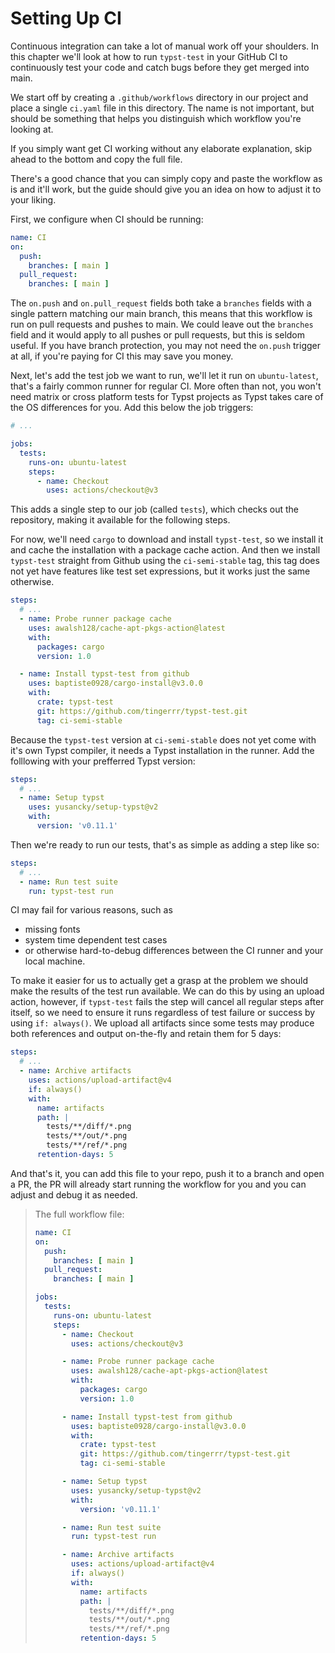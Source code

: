 # Setting Up CI
Continuous integration can take a lot of manual work off your shoulders.
In this chapter we'll look at how to run `typst-test` in your GitHub CI to continuously test your code and catch bugs before they get merged into main.

We start off by creating a `.github/workflows` directory in our project and place a single `ci.yaml` file in this directory.
The name is not important, but should be something that helps you distinguish which workflow you're looking at.

<div class="warning">

If you simply want get CI working without any elaborate explanation, skip ahead to the bottom and copy the full file.

There's a good chance that you can simply copy and paste the workflow as is and it'll work, but the guide should give you an idea on how to adjust it to your liking.

</div>

First, we configure when CI should be running:
```yml
name: CI
on:
  push:
    branches: [ main ]
  pull_request:
    branches: [ main ]
```

The `on.push` and `on.pull_request` fields both take a `branches` fields with a single pattern matching our main branch, this means that this workflow is run on pull requests and pushes to main.
We could leave out the `branches` field and it would apply to all pushes or pull requests, but this is seldom useful.
If you have branch protection, you may not need the `on.push` trigger at all, if you're paying for CI this may save you money.

Next, let's add the test job we want to run, we'll let it run on `ubuntu-latest`, that's a fairly common runner for regular CI.
More often than not, you won't need matrix or cross platform tests for Typst projects as Typst takes care of the OS differences for you.
Add this below the job triggers:

```yml
# ...

jobs:
  tests:
    runs-on: ubuntu-latest
    steps:
      - name: Checkout
        uses: actions/checkout@v3
```

This adds a single step to our job (called `tests`), which checks out the repository, making it available for the following steps.

For now, we'll need `cargo` to download and install `typst-test`, so we install it and cache the installation with a package cache action.
And then we install `typst-test` straight from Github using the `ci-semi-stable` tag, this tag does not yet have features like test set expressions, but it works just the same otherwise.

```yml
steps:
  # ...
  - name: Probe runner package cache
    uses: awalsh128/cache-apt-pkgs-action@latest
    with:
      packages: cargo
      version: 1.0

  - name: Install typst-test from github
    uses: baptiste0928/cargo-install@v3.0.0
    with:
      crate: typst-test
      git: https://github.com/tingerrr/typst-test.git
      tag: ci-semi-stable

```

Because the `typst-test` version at `ci-semi-stable` does not yet come with it's own Typst compiler, it needs a Typst installation in the runner. Add the folllowing with your prefferred Typst version:

```yml
steps:
  # ...
  - name: Setup typst
    uses: yusancky/setup-typst@v2
    with:
      version: 'v0.11.1'
```

Then we're ready to run our tests, that's as simple as adding a step like so:

```yml
steps:
  # ...
  - name: Run test suite
    run: typst-test run
```

CI may fail for various reasons, such as
- missing fonts
- system time dependent test cases
- or otherwise hard-to-debug differences between the CI runner and your local machine.

To make it easier for us to actually get a grasp at the problem we should make the results of the test run available.
We can do this by using an upload action, however, if `typst-test` fails the step will cancel all regular steps after itself, so we need to ensure it runs regardless of test failure or success by using `if: always()`.
We upload all artifacts since some tests may produce both references and output on-the-fly and retain them for 5 days:

```yml
steps:
  # ...
  - name: Archive artifacts
    uses: actions/upload-artifact@v4
    if: always()
    with:
      name: artifacts
      path: |
        tests/**/diff/*.png
        tests/**/out/*.png
        tests/**/ref/*.png
      retention-days: 5
```

And that's it, you can add this file to your repo, push it to a branch and open a PR, the PR will already start running the workflow for you and you can adjust and debug it as needed.

> The full workflow file:
>
> ```yml
> name: CI
> on:
>   push:
>     branches: [ main ]
>   pull_request:
>     branches: [ main ]
>
> jobs:
>   tests:
>     runs-on: ubuntu-latest
>     steps:
>       - name: Checkout
>         uses: actions/checkout@v3
>
>       - name: Probe runner package cache
>         uses: awalsh128/cache-apt-pkgs-action@latest
>         with:
>           packages: cargo
>           version: 1.0
>
>       - name: Install typst-test from github
>         uses: baptiste0928/cargo-install@v3.0.0
>         with:
>           crate: typst-test
>           git: https://github.com/tingerrr/typst-test.git
>           tag: ci-semi-stable
>
>       - name: Setup typst
>         uses: yusancky/setup-typst@v2
>         with:
>           version: 'v0.11.1'
>
>       - name: Run test suite
>         run: typst-test run
>
>       - name: Archive artifacts
>         uses: actions/upload-artifact@v4
>         if: always()
>         with:
>           name: artifacts
>           path: |
>             tests/**/diff/*.png
>             tests/**/out/*.png
>             tests/**/ref/*.png
>           retention-days: 5
> ```
